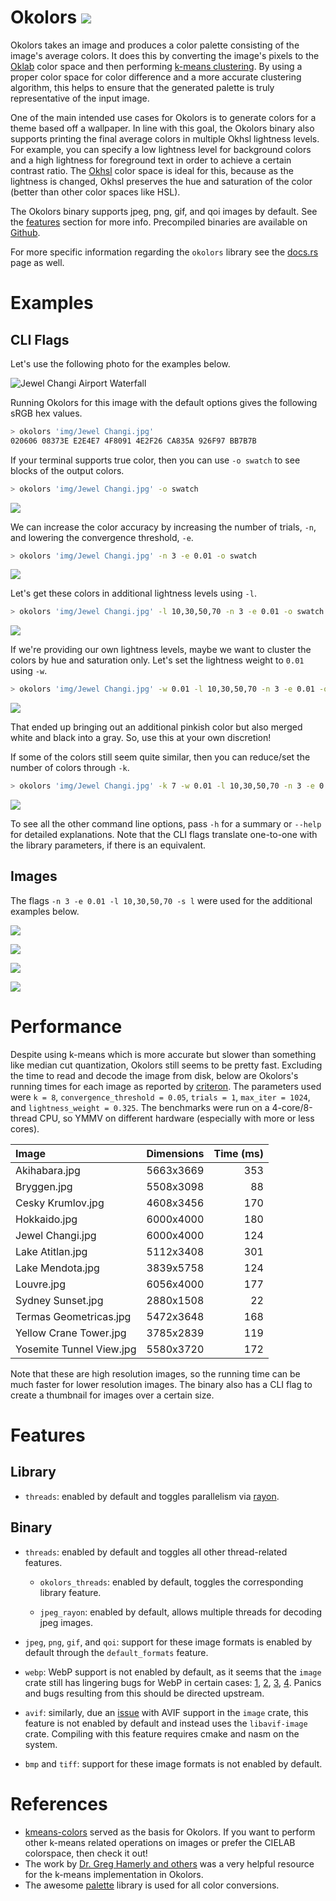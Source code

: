 # Okolors [![](https://badgen.net/crates/v/okolors)](https://crates.io/crates/okolors)

Okolors takes an image and produces a color palette consisting of the image's average colors.
It does this by converting the image's pixels to the [Oklab](https://bottosson.github.io/posts/oklab/) color space
and then performing [k-means clustering](https://en.wikipedia.org/wiki/K-means_clustering).
By using a proper color space for color difference and a more accurate clustering algorithm,
this helps to ensure that the generated palette is truly representative of the input image.

One of the main intended use cases for Okolors is to generate colors for a theme based off a wallpaper.
In line with this goal, the Okolors binary also supports printing the final average colors in multiple Okhsl lightness levels.
For example, you can specify a low lightness level for background colors
and a high lightness for foreground text in order to achieve a certain contrast ratio.
The [Okhsl](https://bottosson.github.io/posts/colorpicker/) color space is ideal for this,
because as the lightness is changed, Okhsl preserves the hue and saturation of the color
(better than other color spaces like HSL).

The Okolors binary supports jpeg, png, gif, and qoi images by default.
See the [features](#features) section for more info.
Precompiled binaries are available on [Github](https://github.com/Ivordir/Okolors/releases).

For more specific information regarding the `okolors` library
see the [docs.rs](https://docs.rs/okolors/latest/okolors/) page as well.

# Examples

## CLI Flags

Let's use the following photo for the examples below.

![Jewel Changi Airport Waterfall](docs/Jewel%20Changi.jpg)

Running Okolors for this image with the default options gives the following sRGB hex values.

```bash
> okolors 'img/Jewel Changi.jpg'
020606 08373E E2E4E7 4F8091 4E2F26 CA835A 926F97 BB7B7B
```

If your terminal supports true color,
then you can use `-o swatch` to see blocks of the output colors.

```bash
> okolors 'img/Jewel Changi.jpg' -o swatch
```

![](docs/swatch1.svg)

We can increase the color accuracy by increasing the number of trials, `-n`, and lowering the convergence threshold, `-e`.

```bash
> okolors 'img/Jewel Changi.jpg' -n 3 -e 0.01 -o swatch
```

![](docs/swatch2.svg)

Let's get these colors in additional lightness levels using `-l`.

```bash
> okolors 'img/Jewel Changi.jpg' -l 10,30,50,70 -n 3 -e 0.01 -o swatch
```

![](docs/swatch3.svg)

If we're providing our own lightness levels, maybe we want to cluster the colors by hue and saturation only.
Let's set the lightness weight to `0.01` using `-w`.

```bash
> okolors 'img/Jewel Changi.jpg' -w 0.01 -l 10,30,50,70 -n 3 -e 0.01 -o swatch
```

![](docs/swatch4.svg)

That ended up bringing out an additional pinkish color but also merged white and black into a gray.
So, use this at your own discretion!

If some of the colors still seem quite similar, then you can reduce/set the number of colors through `-k`.

```bash
> okolors 'img/Jewel Changi.jpg' -k 7 -w 0.01 -l 10,30,50,70 -n 3 -e 0.01 -o swatch
```

![](docs/swatch5.svg)

To see all the other command line options, pass `-h` for a summary or `--help` for detailed explanations.
Note that the CLI flags translate one-to-one with the library parameters, if there is an equivalent.

## Images

The flags `-n 3 -e 0.01 -l 10,30,50,70 -s l` were used for the additional examples below.

![](docs/Lake%20Mendota.jpg)

![](docs/Yellow%20Crane%20Tower.jpg)

![](docs/Louvre.jpg)

![](docs/Cesky%20Krumlov.jpg)

# Performance

Despite using k-means which is more accurate but slower than something like median cut quantization,
Okolors still seems to be pretty fast. Excluding the time to read and decode the image from disk,
below are Okolors's running times for each image as reported by [criteron](https://github.com/bheisler/criterion.rs).
The parameters used were `k = 8`, `convergence_threshold = 0.05`, `trials = 1`, `max_iter = 1024`, and `lightness_weight = 0.325`.
The benchmarks were run on a 4-core/8-thread CPU, so YMMV on different hardware (especially with more or less cores).

| Image                    | Dimensions | Time (ms) |
|:------------------------ |:----------:| ---------:|
| Akihabara.jpg            | 5663x3669  |       353 |
| Bryggen.jpg              | 5508x3098  |        88 |
| Cesky Krumlov.jpg        | 4608x3456  |       170 |
| Hokkaido.jpg             | 6000x4000  |       180 |
| Jewel Changi.jpg         | 6000x4000  |       124 |
| Lake Atitlan.jpg         | 5112x3408  |       301 |
| Lake Mendota.jpg         | 3839x5758  |       124 |
| Louvre.jpg               | 6056x4000  |       177 |
| Sydney Sunset.jpg        | 2880x1508  |        22 |
| Termas Geometricas.jpg   | 5472x3648  |       168 |
| Yellow Crane Tower.jpg   | 3785x2839  |       119 |
| Yosemite Tunnel View.jpg | 5580x3720  |       172 |

Note that these are high resolution images, so the running time can be much faster for lower resolution images.
The binary also has a CLI flag to create a thumbnail for images over a certain size.

# Features

## Library

- `threads`: enabled by default and toggles parallelism via [rayon](https://github.com/rayon-rs/rayon).

## Binary

- `threads`: enabled by default and toggles all other thread-related features.

  - `okolors_threads`: enabled by default, toggles the corresponding library feature.

  - `jpeg_rayon`: enabled by default, allows multiple threads for decoding jpeg images.

- `jpeg`, `png`, `gif`, and `qoi`: support for these image formats is enabled by default through the `default_formats` feature.

- `webp`: WebP support is not enabled by default, as it seems that the `image` crate still has lingering bugs for WebP in certain cases:
[1](https://github.com/image-rs/image/issues/1873),
[2](https://github.com/image-rs/image/issues/1872),
[3](https://github.com/image-rs/image/issues/1712),
[4](https://github.com/image-rs/image/issues/1647).
Panics and bugs resulting from this should be directed upstream.

- `avif`: similarly, due an [issue](https://github.com/image-rs/image/issues/1647) with AVIF support in the `image` crate,
this feature is not enabled by default and instead uses the `libavif-image` crate.
Compiling with this feature requires cmake and nasm on the system.

- `bmp` and `tiff`: support for these image formats is not enabled by default.

# References

- [kmeans-colors](https://github.com/okaneco/kmeans-colors/) served as the basis for Okolors.
  If you want to perform other k-means related operations on images or prefer the CIELAB colorspace, then check it out!
- The work by [Dr. Greg Hamerly and others](https://cs.baylor.edu/~hamerly/software/kmeans)
  was a very helpful resource for the k-means implementation in Okolors.
- The awesome [palette](https://github.com/Ogeon/palette) library is used for all color conversions.
